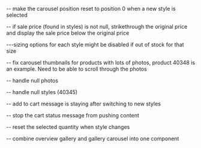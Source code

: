 -- make the carousel position reset to position 0 when a new style is selected

-- if sale price (found in styles) is not null, strikethrough the original price and display the sale price below the original price

---sizing options for each style might be disabled if out of stock for that size

-- fix carousel thumbnails for products with lots of photos, product 40348 is an example. Need to be able to scroll through the photos

-- handle null photos

-- handle null styles (40345)

-- add to cart message is staying after switching to new styles

-- stop the cart status message from pushing content

-- reset the selected quantity when style changes

-- combine overview gallery and gallery carousel into one component